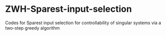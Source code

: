 # ZWH-Sparest-input-selection
Codes for Sparest input selection for controllability of singular systems via a two-step greedy algorithm
